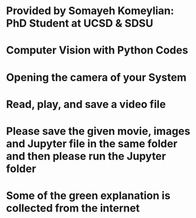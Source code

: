 # Provided by Somayeh Komeylian: PhD Student at UCSD & SDSU #
# Computer Vision with Python Codes #
# Opening the camera of your System 
# Read, play, and save a video file
# Please save the given movie, images and Jupyter file in the same folder and then please run the Jupyter folder 
# Some of the green explanation is collected from the internet 

